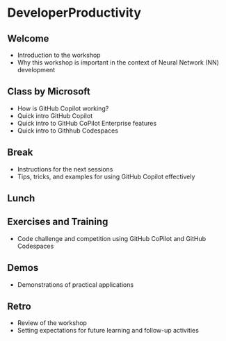 # DeveloperProductivity

## Welcome
- Introduction to the workshop
- Why this workshop is important in the context of Neural Network (NN) development

## Class by Microsoft
- How is GitHub Copilot working?
- Quick intro GitHub Copilot
- Quick intro to GitHub CoPilot Enterprise features
- Quick intro to Githhub Codespaces

## Break
- Instructions for the next sessions
- Tips, tricks, and examples for using GitHub Copilot effectively

## Lunch

## Exercises and Training
- Code challenge and competition using GitHub CoPilot and GitHub Codespaces

## Demos
- Demonstrations of practical applications

## Retro
- Review of the workshop
- Setting expectations for future learning and follow-up activities